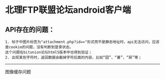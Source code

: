 北理FTP联盟论坛android客户端
====================================






API存在的问题：
----------------
```
1. 帖子中图片标签为"attachment.php?id=="形式而不是静态地址时，api无法访问，应该是cookie的问题，没有判断到登录状态。
这个问题在bitunion论坛html5版本中也得到验证；
2. 出现某些字符时，返回数据会截掉字符后面的内容，比如“囧”，“碁”，“屌”等；
```


--------------
图像缓存问题